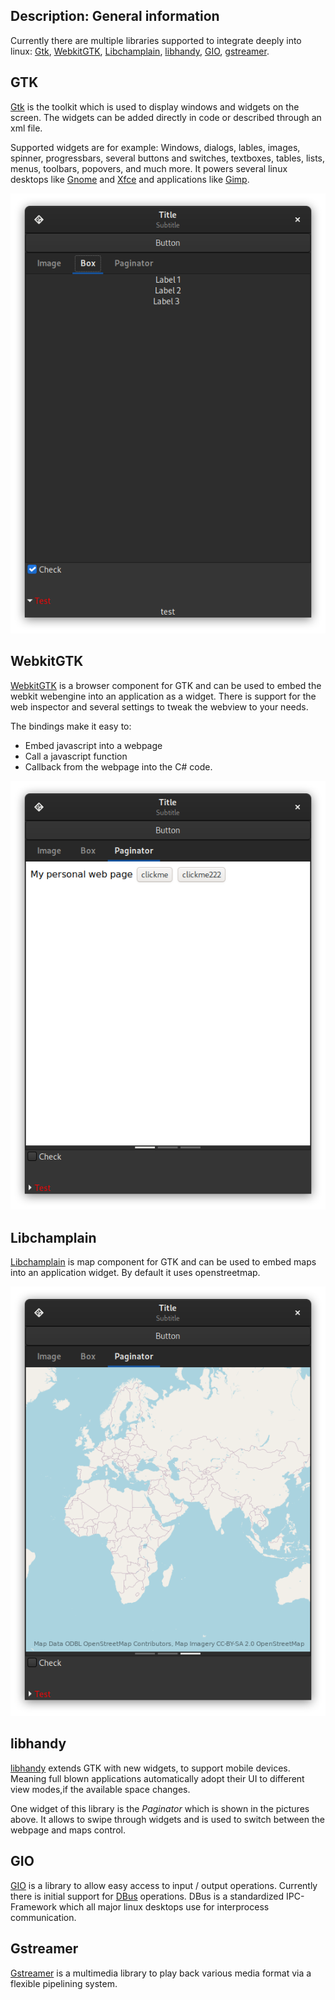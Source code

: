 Description: General information
---
Currently there are multiple libraries supported to integrate deeply into linux: [Gtk](#gtk), [WebkitGTK](#webkitgtk), [Libchamplain](#libchamplain), [libhandy](#libhandy), [GIO](#gio), [gstreamer](#gstreamer).

## GTK
[Gtk] is the toolkit which is used to display windows and widgets on the screen. The widgets can be added directly in code or described through an xml file.

Supported widgets are for example: Windows, dialogs, lables, images, spinner, progressbars, several buttons and switches, textboxes, tables,  lists, menus, toolbars, popovers, and much more. It powers several linux desktops like [Gnome] and [Xfce] and applications like [Gimp].

![A picture of an example gtk application][GtkApp]

## WebkitGTK
[WebkitGTK] is a browser component for GTK and can be used to embed the webkit webengine into an application as a widget. There is support for the web inspector and several settings to tweak the webview to your needs.

The bindings make it easy to:
* Embed javascript into a webpage
* Call a javascript function
* Callback from the webpage into the C# code.

![A picture of an example gtk application with visible webpage][GtkAppBrowser]

## Libchamplain
[Libchamplain] is map component for GTK and can be used to embed maps into an application widget. By default it uses openstreetmap.

![A picture of an example gtk application with visible openstreetmap][GtkAppMaps]

## libhandy
[libhandy] extends GTK with new widgets, to support mobile devices. Meaning full blown applications automatically adopt their UI to different view modes,if the available space changes.

One widget of this library is the *Paginator* which is shown in the pictures above. It allows to swipe through widgets and is used to switch between the webpage and maps control.

## GIO
[GIO] is a library to allow easy access to input / output operations. Currently there is initial support for [DBus] operations. DBus is a standardized IPC-Framework which all major linux desktops use for interprocess communication.

## Gstreamer
[Gstreamer] is a multimedia library to play back various media format via a flexible pipelining system.

[DBus]: https://www.freedesktop.org/wiki/Software/dbus/
[GIO]: https://developer.gnome.org/gio/stable/
[libhandy]: https://source.puri.sm/Librem5/libhandy
[Libchamplain]: https://wiki.gnome.org/Projects/libchamplain
[WebkitGTK]: https://webkitgtk.org/
[Gtk]: https://gtk.org
[Gimp]: https://gimp.org
[Gnome]: https://gnome.org
[Xfce]: https://xfce.org
[Gstreamer]: https://gstreamer.freedesktop.org/

[GtkApp]: GtkApp.png "Example GtkApp"
[GtkAppBrowser]: GtkAppBrowser.png "Example GtkApp with Browser"
[GtkAppMaps]: GtkAppMaps.png "Example GtkApp with Maps"